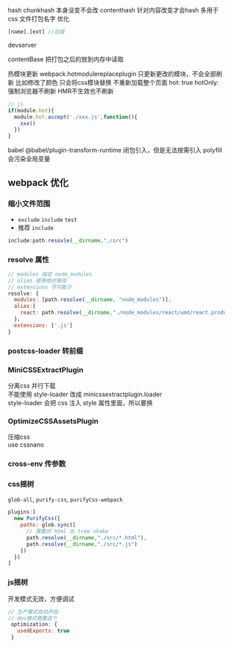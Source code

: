 hash
chunkhash  本身没变不会改
contenthash  针对内容改变才会hash  多用于 css 文件打包名字 优化

``` js
[name].[ext] //后缀
```

devserver

contentBase 把打包之后的放到内存中读取

热模块更新  webpack.hotmodulereplaceplugin
只更新更改的模块，不会全部刷新
比如修改了颜色 只会将css模块替换  不重新加载整个页面
hot: true
hotOnly: 强制浏览器不刷新 HMR不生效也不刷新

```js
// js
if(module.hot){
  module.hot.accept('./xxx.js',function(){
    xxx()
  })
}
```

babel 
@babel/plugin-transform-runtime 闭包引入，但是无法按需引入
polyfill会污染全局变量

## webpack 优化

### 缩小文件范围 

- `exclude` `include` `test`
- 推荐 `include`

```js
include:path.resovle(__dirname,"./src")
```

### resolve 属性

```js
// modules 指定 node_modules
// alias 使用绝对路径
// extensions 尽可能少
resolve: {
  modules: [path.resolve(__dirname, "node_modules")],
  alias:{
    react: path.resolve(__dirname,"./node_modules/react/umd/react.production.min.js")
  }，
  extensions: ['.js']
}
```

### postcss-loader 转前缀

### MiniCSSExtractPlugin

分离css  并行下载  
不能使用 style-loader 改成 minicssextractplugin.loader  
style-loader 会把 css 注入 style 属性里面，所以要换

### OptimizeCSSAssetsPlugin

压缩css  
use cssnano  

### cross-env 传参数

### css摇树

`glob-all`, `purify-css`, `purifyCss-webpack`

```js
plugins:[
  new PurifyCss({
    paths: glob.sync([
      // 需要对 html 也 tree shake
      path.resolve(__dirname,"./src/*.html"),
      path.resolve(__dirname,"./src/*.js")
    ])
  })
]
```

### js摇树

开发模式无效，方便调试
```js
// 生产模式自动开启
// dev模式需要这个
 optimization: {
   usedExports: true
 }
```